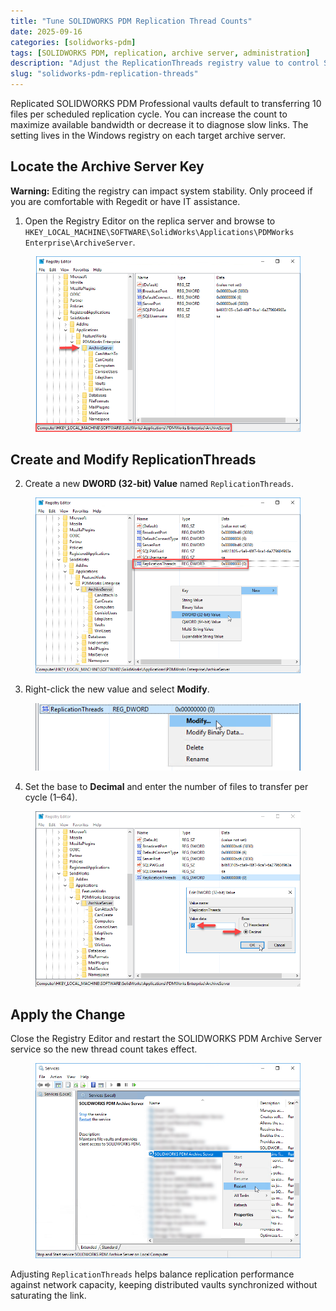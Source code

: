 ```yaml
---
title: "Tune SOLIDWORKS PDM Replication Thread Counts"
date: 2025-09-16
categories: [solidworks-pdm]
tags: [SOLIDWORKS PDM, replication, archive server, administration]
description: "Adjust the ReplicationThreads registry value to control SOLIDWORKS PDM file transfers per cycle."
slug: "solidworks-pdm-replication-threads"
---
```


<p>Replicated SOLIDWORKS PDM Professional vaults default to transferring 10 files per scheduled replication cycle. You can increase the count to maximize available bandwidth or decrease it to diagnose slow links. The setting lives in the Windows registry on each target archive server.</p>

<h2>Locate the Archive Server Key</h2>

<p><strong>Warning:</strong> Editing the registry can impact system stability. Only proceed if you are comfortable with Regedit or have IT assistance.</p>

<ol>
  <li>Open the Registry Editor on the replica server and browse to <code>HKEY_LOCAL_MACHINE\SOFTWARE\SolidWorks\Applications\PDMWorks Enterprise\ArchiveServer</code>.</li>
</ol>

<figure>
  <img src="/assets/images/Adjusting-replication-performance-Navigate-to-Key.png" alt="Registry path for the SOLIDWORKS PDM ArchiveServer key" />
</figure>

<h2>Create and Modify ReplicationThreads</h2>

<ol start="2">
  <li>Create a new <strong>DWORD (32-bit) Value</strong> named <code>ReplicationThreads</code>.</li>
</ol>

<figure>
  <img src="/assets/images/Adjusting-replication-performance-New-DWORD.png" alt="Context menu for creating the ReplicationThreads DWORD value" />
</figure>

<ol start="3">
  <li>Right-click the new value and select <strong>Modify</strong>.</li>
</ol>

<figure>
  <img src="/assets/images/Adjusting-replication-performance-ReplicationThreads-Modify.png" alt="Modify dialog for the ReplicationThreads registry value" />
</figure>

<ol start="4">
  <li>Set the base to <strong>Decimal</strong> and enter the number of files to transfer per cycle (1–64).</li>
</ol>

<figure>
  <img src="/assets/images/Adjusting-replication-performance-Set-The-Value.png" alt="Editing the ReplicationThreads value in decimal" />
</figure>

<h2>Apply the Change</h2>

<p>Close the Registry Editor and restart the SOLIDWORKS PDM Archive Server service so the new thread count takes effect.</p>

<figure>
  <img src="/assets/images/Adjusting-replication-performance-Restart-the-archive-server-services.png" alt="Service console showing the SOLIDWORKS PDM Archive Server restart option" />
</figure>

<p>Adjusting <code>ReplicationThreads</code> helps balance replication performance against network capacity, keeping distributed vaults synchronized without saturating the link.</p>
